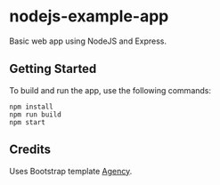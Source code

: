 # nodejs-example-app

Basic web app using NodeJS and Express.

## Getting Started

To build and run the app, use the following commands:

```
npm install
npm run build
npm start
```

## Credits

Uses Bootstrap template [Agency](https://startbootstrap.com/themes/agency/).